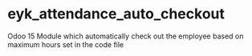 # eyk_attendance_auto_checkout
Odoo 15 Module which automatically check out the employee based on maximum hours set in the code file
